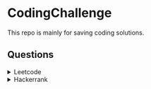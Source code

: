 # CodingChallenge
This repo is mainly for saving coding solutions.

## Questions

<details>

<summary>Leetcode</summary>

|Question|Solution|DIFFICULTY|
|--------|--------|----------|
|Decode Ways|[DP](./Leetcode/Decode%20Ways/sol_dp.py), [Recursion](./Leetcode/Decode%20Ways/sol_recursion.py)|Medium|
|Shortest Path in Binary Matrix|[BFS](./Leetcode/Shortest%20Path%20in%20Binary%20Matrix/sol.py)|Medium|

</details>

<details>

<summary>Hackerrank</summary>

|Question|DIFFICULTY|
|--------|----------|
|[Mini-Max Sum](./Hackerrank/Mini-Max%20Sum/sol.py)|Easy|
|[Plus Minus](./Hackerrank/Plus%20Minus/sol.py)|Easy|
|[Time Conversion](./Hackerrank/Time%20Conversion/sol.py)|Easy|

</details>
